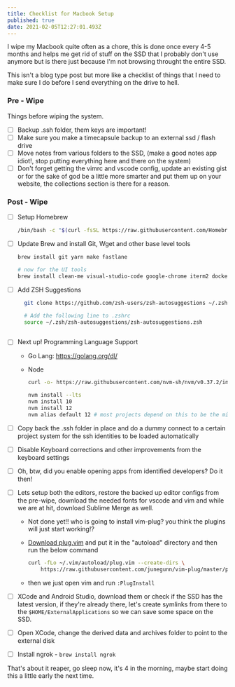 ```yaml
---
title: Checklist for Macbook Setup
published: true
date: 2021-02-05T12:27:01.493Z
---
```


I wipe my Macbook quite often as a chore, this is done once every 4-5 months and helps me get rid of stuff on the SSD that I probably don't use anymore but is there just because I'm not browsing throught the entire SSD.

This isn't a blog type post but more like a checklist of things that I need to make sure I do before I send everything on the drive to hell.

### Pre - Wipe 

Things before wiping the system.

- [ ] Backup .ssh folder, them keys are important!
- [ ] Make sure you make a timecapsule backup to an external ssd / flash drive 
- [ ] Move notes from various folders to the SSD, (make a good notes app idiot!, stop putting everything here and there on the system)
- [ ] Don't forget getting the vimrc and vscode config, update an existing gist or for the sake of god be a little more smarter and put them up on your website, the collections section is there for a reason.

### Post - Wipe 

- [ ] Setup Homebrew 

  ```sh
  /bin/bash -c "$(curl -fsSL https://raw.githubusercontent.com/Homebrew/install/HEAD/install.sh)"
  ```

- [ ] Update Brew and install Git, Wget and other base level tools

  ```sh
  brew install git yarn make fastlane
  
  # now for the UI tools
  brew install clean-me visual-studio-code google-chrome iterm2 docker vlc postgres adoptopenjdk/openjdk/adoptopenjdk8
  ```
- [ ] Add ZSH Suggestions 
  ```sh
    git clone https://github.com/zsh-users/zsh-autosuggestions ~/.zsh/zsh-autosuggestions

    # Add the following line to .zshrc
    source ~/.zsh/zsh-autosuggestions/zsh-autosuggestions.zsh
    

  ```

- [ ] Next up! Programming Language Support

  - Go Lang: https://golang.org/dl/ 

  - Node 

    ```sh
    curl -o- https://raw.githubusercontent.com/nvm-sh/nvm/v0.37.2/install.sh | zsh
    
    nvm install --lts 
    nvm install 10 
    nvm install 12 
    nvm alias default 12 # most projects depend on this to be the min version for me right now
    ```

- [ ] Copy back the .ssh folder in place and do a dummy connect to a certain project system for the ssh identities to be loaded automatically

- [ ] Disable Keyboard corrections and other improvements from the keyboard settings 

- [ ] Oh, btw, did you enable opening apps from identified developers? Do it then!

- [ ] Lets setup both the editors, restore the backed up editor configs from the pre-wipe, download the needed fonts for vscode and vim and while we are at hit, download Sublime Merge as well. 

  - Not done yet!! who is going to install vim-plug? you think the plugins will just start working!?

  - [Download plug.vim](https://raw.githubusercontent.com/junegunn/vim-plug/master/plug.vim) and put it in the "autoload" directory and then run the below command

    ```sh
    curl -fLo ~/.vim/autoload/plug.vim --create-dirs \
        https://raw.githubusercontent.com/junegunn/vim-plug/master/plug.vim
    
    ```

  - then we just open vim and run `:PlugInstall`

- [ ] XCode and Android Studio, download them or check if the SSD has the latest version, if they're already there, let's create symlinks from there to the `$HOME/ExternalApplications` so we can save some space on the SSD.
- [ ] Open XCode,  change the derived data and archives folder to point to the external disk
- [ ] Install ngrok - `brew install ngrok`

That's about it reaper, go sleep now, it's 4 in the morning, maybe start doing this a little early the next time.
